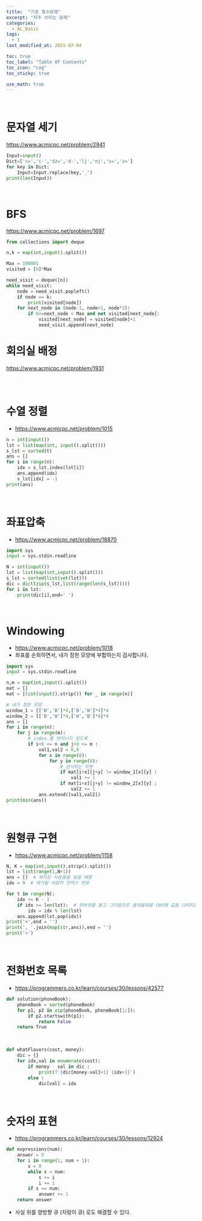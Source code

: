 ```yaml
---
title:  "기초 필수문제"
excerpt: "자주 쓰이는 문제"
categories:
  - AL_Basic
tags:
  - 1
last_modified_at: 2021-07-04

toc: true
toc_label: "Table Of Contents"
toc_icon: "cog"
toc_sticky: true

use_math: true
---
```


<br>

# 문자열 세기

<https://www.acmicpc.net/problem/2941>

```python
Input=input()
Dict=['c=','c-','dz=','d-','lj','nj','s=','z=']
for key in Dict:
    Input=Input.replace(key,'_')
print(len(Input))
```

<br>

# BFS 

<https://www.acmicpc.net/problem/1697>

```python
from collections import deque

n,k = map(int,input().split())

Max = 100001
visited = [0]*Max

need_visit = deque([n])
while need_visit:
    node = need_visit.popleft()
    if node == k:
        print(visited[node])
    for next_node in (node-1, node+1, node*2):
        if 0<=next_node < Max and not visited[next_node]:
            visited[next_node] = visited[node]+1
            need_visit.append(next_node)
```



# 회의실 배정

<https://www.acmicpc.net/problem/1931>

```

```

<br>

# 수열 정렬

- <https://www.acmicpc.net/problem/1015>

```python
n = int(input()) 
lst = list(map(int, input().split())) 
s_lst = sorted(t) 
ans = [] 
for i in range(n): 
    idx = s_lst.index(lst[i]) 
    ans.append(idx) 
    s_lst[idx] = -1 
print(ans)
```

<Br>

# 좌표압축

- <https://www.acmicpc.net/problem/18870>

```python
import sys
input = sys.stdin.readline

N = int(input())
lst = list(map(int,input().split()))
s_lst = sorted(list(set(lst)))
dic = dict(zip(s_lst,list(range(len(s_lst)))))
for i in lst:
    print(dic[i],end=' ')
```

<br>

# Windowing

- <https://www.acmicpc.net/problem/1018>
- 좌표를 순회하면서, 내가 정한 모양에 부합하는지 검사합니다. 

```python
import sys
input = sys.stdin.readline

n,m = map(int,input().split())
mat = []
mat = [list(input().strip()) for _ in range(n)]

# 내가 정한 모양
window_1 = [['W','B']*4,['B','W']*4]*4
window_2 = [['B','W']*4,['W','B']*4]*4
ans = []
for i in range(n):
    for j in range(m):
        # index 를 벗어나지 않도록
        if i+8 <= n and j+8 <= m :
            val1,val2 = 0,0
            for x in range(8):
                for y in range(8):
                    # 검사하는 부분
                    if mat[i+x][j+y] != window_1[x][y] :
                        val1 += 1
                    if mat[i+x][j+y] != window_2[x][y] :
                        val2 += 1
            ans.extend([val1,val2])
print(min(ans))
```

<br>

# 원형큐 구현

- <https://www.acmicpc.net/problem/1158>

```python
N, K = map(int,input().strip().split())
lst = list(range(1,N+1))
ans = []  # 제거된 사람들을 넣을 배열
idx = 0  # 제거될 사람의 인덱스 번호

for t in range(N):
    idx += K - 1
    if idx >= len(lst):  # 한바퀴를 돌고 그다음으로 돌아올때를 대비해 값을 나머지로 바꿈
        idx = idx % len(lst)
    ans.append(lst.pop(idx))
print('<',end = '')
print(', '.join(map(str,ans)),end = '')
print('>')
```

<br>

# 전화번호 목록

- <https://programmers.co.kr/learn/courses/30/lessons/42577>

```python
def solution(phoneBook):
    phoneBook = sorted(phoneBook)
    for p1, p2 in zip(phoneBook, phoneBook[1:]):
        if p2.startswith(p1):
            return False
    return True
```

<br>

```python
def whatFlavors(cost, money):
    dic = {}
    for idx,val in enumerate(cost):
        if money - val in dic :
            print(f'{dic[money-val]+1} {idx+1}')
        else :
            dic[val] = idx
```

<br>

# 숫자의 표현

- <https://programmers.co.kr/learn/courses/30/lessons/12924>

```python
def expressions(num):
    answer = 0
    for i in range(1, num + 1):
        s = 0
        while s < num:
            s += i
            i += 1
        if s == num:
            answer += 1
    return answer
```

- 사실 위를 양방향 큐 (지렁이 큐) 로도 해결할 수 있다.

<br>

